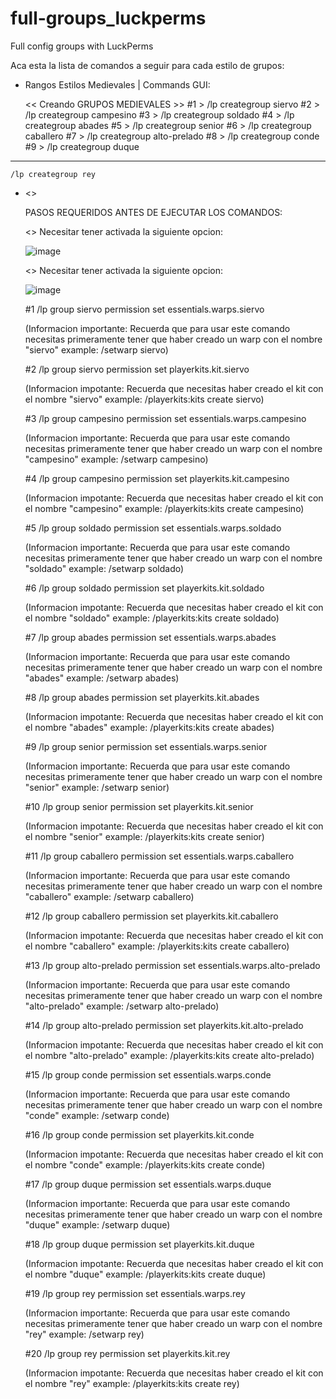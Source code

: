 # full-groups_luckperms
Full config groups with LuckPerms

Aca esta la lista de comandos a seguir para cada estilo de grupos:

  - Rangos Estilos Medievales | Commands GUI:


    << Creando GRUPOS MEDIEVALES >>
    #1 > /lp creategroup siervo
    #2 > /lp creategroup campesino
    #3 > /lp creategroup soldado
    #4 > /lp creategroup abades
    #5 > /lp creategroup senior
    #6 > /lp creategroup caballero
    #7 > /lp creategroup alto-prelado
    #8 > /lp creategroup conde
    #9 > /lp creategroup duque
---
    /lp creategroup rey
-
    <<Asignando PERMISOS PARA LOS RANGOS>>

    PASOS REQUERIDOS ANTES DE EJECUTAR LOS COMANDOS:
    
    <<PlayerKits2 ACTIVANDO REQUERIMIENTO DE PERMISOS>>
    Necesitar tener activada la siguiente opcion:

    ![image](https://github.com/estefanogomez231/full-groups_luckperms/assets/121652407/73c469ba-9317-41b0-acd9-dc531659272d)





    <<EssentialsX ACTIVANDO REQUERIMIENTO DE PERMISOS>>
    Necesitar tener activada la siguiente opcion:

    ![image](https://github.com/estefanogomez231/full-groups_luckperms/assets/121652407/709fa689-de84-452b-87de-0415e4321520)

    



    #1 /lp group siervo permission set essentials.warps.siervo

    (Informacion importante: Recuerda que para usar este comando necesitas primeramente tener
    que haber creado un warp con el nombre "siervo" example: /setwarp siervo)


    #2 /lp group siervo permission set playerkits.kit.siervo

    (Informacion impotante: Recuerda que necesitas haber creado el kit con el nombre "siervo"
    example: /playerkits:kits create siervo)


    #3 /lp group campesino permission set essentials.warps.campesino
    
    (Informacion importante: Recuerda que para usar este comando necesitas primeramente tener que 
    haber creado un warp con el nombre "campesino" example: /setwarp campesino)


    #4 /lp group campesino permission set playerkits.kit.campesino

    (Informacion impotante: Recuerda que necesitas haber creado el kit con el nombre "campesino"
    example: /playerkits:kits create campesino)


    #5 /lp group soldado permission set essentials.warps.soldado

    (Informacion importante: Recuerda que para usar este comando necesitas primeramente tener que 
    haber creado un warp con el nombre "soldado" example: /setwarp soldado)


    #6 /lp group soldado permission set playerkits.kit.soldado

    (Informacion impotante: Recuerda que necesitas haber creado el kit con el nombre "soldado"
    example: /playerkits:kits create soldado)


    #7 /lp group abades permission set essentials.warps.abades

    (Informacion importante: Recuerda que para usar este comando necesitas primeramente tener que 
    haber creado un warp con el nombre "abades" example: /setwarp abades)


    #8 /lp group abades permission set playerkits.kit.abades

    (Informacion impotante: Recuerda que necesitas haber creado el kit con el nombre "abades"
    example: /playerkits:kits create abades)


    #9 /lp group senior permission set essentials.warps.senior

    (Informacion importante: Recuerda que para usar este comando necesitas primeramente tener que 
    haber creado un warp con el nombre "senior" example: /setwarp senior)


    #10 /lp group senior permission set playerkits.kit.senior

    (Informacion impotante: Recuerda que necesitas haber creado el kit con el nombre "senior"
    example: /playerkits:kits create senior)


    #11 /lp group caballero permission set essentials.warps.caballero

    (Informacion importante: Recuerda que para usar este comando necesitas primeramente tener que 
    haber creado un warp con el nombre "caballero" example: /setwarp caballero)


    #12 /lp group caballero permission set playerkits.kit.caballero

    (Informacion impotante: Recuerda que necesitas haber creado el kit con el nombre "caballero"
    example: /playerkits:kits create caballero)

    #13 /lp group alto-prelado permission set essentials.warps.alto-prelado

    (Informacion importante: Recuerda que para usar este comando necesitas primeramente tener que 
    haber creado un warp con el nombre "alto-prelado" example: /setwarp alto-prelado)


    #14 /lp group alto-prelado permission set playerkits.kit.alto-prelado

    (Informacion impotante: Recuerda que necesitas haber creado el kit con el nombre "alto-prelado"
    example: /playerkits:kits create alto-prelado)


    #15 /lp group conde permission set essentials.warps.conde

    (Informacion importante: Recuerda que para usar este comando necesitas primeramente tener que 
    haber creado un warp con el nombre "conde" example: /setwarp conde)


    #16 /lp group conde permission set playerkits.kit.conde

    (Informacion impotante: Recuerda que necesitas haber creado el kit con el nombre "conde"
    example: /playerkits:kits create conde)


    #17 /lp group duque permission set essentials.warps.duque

    (Informacion importante: Recuerda que para usar este comando necesitas primeramente tener que 
    haber creado un warp con el nombre "duque" example: /setwarp duque)


    #18 /lp group duque permission set playerkits.kit.duque

    (Informacion impotante: Recuerda que necesitas haber creado el kit con el nombre "duque"
    example: /playerkits:kits create duque)


    #19 /lp group rey permission set essentials.warps.rey

    (Informacion importante: Recuerda que para usar este comando necesitas primeramente tener que 
    haber creado un warp con el nombre "rey" example: /setwarp rey)


    #20 /lp group rey permission set playerkits.kit.rey

    (Informacion impotante: Recuerda que necesitas haber creado el kit con el nombre "rey"
    example: /playerkits:kits create rey)
